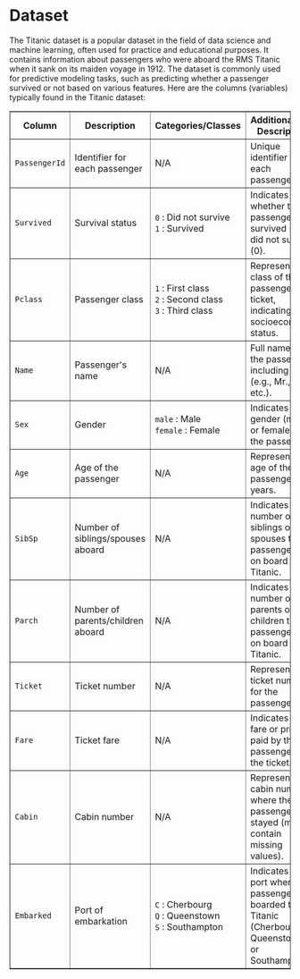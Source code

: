# Dataset

The Titanic dataset is a popular dataset in the field of data science and machine learning, often used for practice and educational purposes. It contains information about passengers who were aboard the RMS Titanic when it sank on its maiden voyage in 1912. The dataset is commonly used for predictive modeling tasks, such as predicting whether a passenger survived or not based on various features. Here are the columns (variables) typically found in the Titanic dataset:

<table border="1">
    <tr>
        <th>Column</th>
        <th>Description</th>
        <th>Categories/Classes</th>
        <th>Additional Info Description</th>
    </tr>
    <tr>
        <td><code>PassengerId</code></td>
        <td>Identifier for each passenger</td>
        <td>N/A</td>
        <td>Unique identifier for each passenger.</td>
    </tr>
    <tr>
        <td><code>Survived</code></td>
        <td>Survival status</td>
        <td>
            <code>0</code> : Did not survive<br>
            <code>1</code> : Survived
        </td>
        <td>Indicates whether the passenger survived (1) or did not survive (0).</td>
    </tr>
    <tr>
        <td><code>Pclass</code></td>
        <td>Passenger class</td>
        <td>
            <code>1</code> : First class<br>
            <code>2</code> : Second class<br>
            <code>3</code> : Third class
        </td>
        <td>Represents the class of the passenger's ticket, indicating their socioeconomic status.</td>
    </tr>
    <tr>
        <td><code>Name</code></td>
        <td>Passenger's name</td>
        <td>N/A</td>
        <td>Full name of the passenger, including titles (e.g., Mr., Mrs., etc.).</td>
    </tr>
    <tr>
        <td><code>Sex</code></td>
        <td>Gender</td>
        <td>
            <code>male</code> : Male<br>
            <code>female</code> : Female
        </td>
        <td>Indicates the gender (male or female) of the passenger.</td>
    </tr>
    <tr>
        <td><code>Age</code></td>
        <td>Age of the passenger</td>
        <td>N/A</td>
        <td>Represents the age of the passenger in years.</td>
    </tr>
    <tr>
        <td><code>SibSp</code></td>
        <td>Number of siblings/spouses aboard</td>
        <td>N/A</td>
        <td>Indicates the number of siblings or spouses the passenger had on board the Titanic.</td>
    </tr>
    <tr>
        <td><code>Parch</code></td>
        <td>Number of parents/children aboard</td>
        <td>N/A</td>
        <td>Indicates the number of parents or children the passenger had on board the Titanic.</td>
    </tr>
    <tr>
        <td><code>Ticket</code></td>
        <td>Ticket number</td>
        <td>N/A</td>
        <td>Represents the ticket number for the passenger.</td>
    </tr>
    <tr>
        <td><code>Fare</code></td>
        <td>Ticket fare</td>
        <td>N/A</td>
        <td>Indicates the fare or price paid by the passenger for the ticket.</td>
    </tr>
    <tr>
        <td><code>Cabin</code></td>
        <td>Cabin number</td>
        <td>N/A</td>
        <td>Represents the cabin number where the passenger stayed (may contain missing values).</td>
    </tr>
    <tr>
        <td><code>Embarked</code></td>
        <td>Port of embarkation</td>
        <td>
            <code>C</code> : Cherbourg<br>
            <code>Q</code> : Queenstown<br>
            <code>S</code> : Southampton
        </td>
        <td>Indicates the port where the passenger boarded the Titanic (Cherbourg, Queenstown, or Southampton).</td>
    </tr>
</table>
